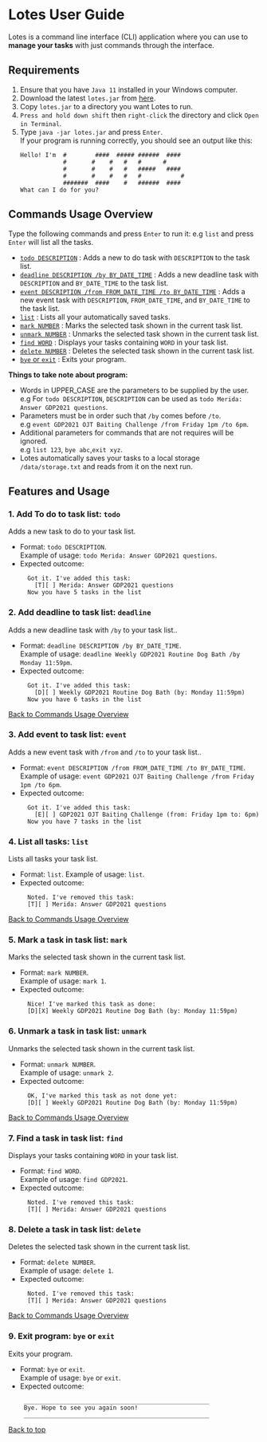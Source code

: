# Lotes User Guide

Lotes is a command line interface (CLI) application where you can use to **manage your tasks** with just commands through the interface.

## Requirements
1. Ensure that you have `Java 11` installed in your Windows computer.
2. Download the latest `lotes.jar` from [here](https://github.com/e0958902/ip/releases).
3. Copy `lotes.jar` to a directory you want Lotes to run.
4. `Press and hold down shift` then `right-click` the directory and click `Open in Terminal`.
5. Type `java -jar lotes.jar` and press `Enter`.<br>
   If your program is running correctly, you should see an output like this:
   ```
   Hello! I'm  #        ####  ##### ######  ####
               #       #    #   #   #      #
               #       #    #   #   #####   ####
               #       #    #   #   #           #
               #######  ####    #   ######  ####
   What can I do for you?
   ```

## Commands Usage Overview
Type the following commands and press `Enter` to run it:
e.g `list` and press `Enter` will list all the tasks.<br>

* [`todo DESCRIPTION`](#1-add-to-do-to-task-list-todo) : Adds a new to do task with `DESCRIPTION` to the task list.
* [`deadline DESCRIPTION /by BY_DATE_TIME`](#2-add-deadline-to-task-list-deadline) : Adds a new deadline task with `DESCRIPTION` and `BY_DATE_TIME` to the task list.
* [`event DESCRIPTION /from FROM_DATE_TIME /to BY_DATE_TIME`](#3-add-event-to-task-list-event) : Adds a new event task with `DESCRIPTION`, `FROM_DATE_TIME`, and `BY_DATE_TIME` to the task list.
* [`list`](#4-list-all-tasks-list) : Lists all your automatically saved tasks.
* [`mark NUMBER`](#5-mark-a-task-in-task-list-mark) :  Marks the selected task shown in the current task list.
* [`unmark NUMBER`](#6-unmark-a-task-in-task-list-unmark) : Unmarks the selected task shown in the current task list.
* [`find WORD`](#7-find-a-task-in-task-list-find) : Displays your tasks containing `WORD` in your task list.
* [`delete NUMBER`](#8-delete-a-task-in-task-list-delete) : Deletes the selected task shown in the current task list.
* [`bye` or `exit`](#9-exit-program-bye-or-exit) : Exits your program.

**Things to take note about program:**
* Words in UPPER_CASE are the parameters to be supplied by the user.<br>
  e.g For `todo DESCRIPTION`, `DESCRIPTION` can be used as `todo Merida: Answer GDP2021 questions`.
* Parameters must be in order such that `/by` comes before `/to`.<br>
  e.g `event GDP2021 OJT Baiting Challenge /from Friday 1pm /to 6pm`.
* Additional parameters for commands that are not requires will be ignored.<br>
  e.g `list 123`, `bye abc`,`exit xyz`.
* Lotes automatically saves your tasks to a local storage `/data/storage.txt` and reads from it on the next run.

## Features and Usage

### 1. Add To do to task list: `todo`
Adds a new task to do to your task list.<br>
* Format: `todo DESCRIPTION`.<br>
  Example of usage: `todo Merida: Answer GDP2021 questions`.<br>
* Expected outcome:
   ```
     Got it. I've added this task: 
       [T][ ] Merida: Answer GDP2021 questions
     Now you have 5 tasks in the list
   ```

### 2. Add deadline to task list: `deadline`
Adds a new deadline task with `/by` to your task list..<br>
* Format: `deadline DESCRIPTION /by BY_DATE_TIME`.<br>
  Example of usage: `deadline Weekly GDP2021 Routine Dog Bath /by Monday 11:59pm`.<br>
* Expected outcome:
   ```
     Got it. I've added this task: 
       [D][ ] Weekly GDP2021 Routine Dog Bath (by: Monday 11:59pm)
     Now you have 6 tasks in the list
   ```

[Back to Commands Usage Overview](#commands-usage-overview)

### 3. Add event to task list: `event`
Adds a new event task with `/from` and `/to` to your task list..<br>
* Format: `event DESCRIPTION /from FROM_DATE_TIME /to BY_DATE_TIME`.<br>
  Example of usage: `event GDP2021 OJT Baiting Challenge /from Friday 1pm /to 6pm`.<br>
* Expected outcome:
   ```
     Got it. I've added this task: 
       [E][ ] GDP2021 OJT Baiting Challenge (from: Friday 1pm to: 6pm)
     Now you have 7 tasks in the list
   ```

### 4. List all tasks: `list`
Lists all tasks your task list.
* Format: `list`.
  Example of usage: `list`.
* Expected outcome:
   ```
     Noted. I've removed this task:
     [T][ ] Merida: Answer GDP2021 questions
   ```

[Back to Commands Usage Overview](#commands-usage-overview)<br>

### 5. Mark a task in task list: `mark`
Marks the selected task shown in the current task list.<br>
* Format: `mark NUMBER`.<br>
  Example of usage: `mark 1`.<br>
* Expected outcome:
   ```
     Nice! I've marked this task as done:
     [D][X] Weekly GDP2021 Routine Dog Bath (by: Monday 11:59pm)
   ```

### 6. Unmark a task in task list: `unmark`
Unmarks the selected task shown in the current task list.<br>
* Format: `unmark NUMBER`.<br>
  Example of usage: `unmark 2`.<br>
* Expected outcome:
   ```
     OK, I've marked this task as not done yet:
     [D][ ] Weekly GDP2021 Routine Dog Bath (by: Monday 11:59pm)
   ```

[Back to Commands Usage Overview](#commands-usage-overview)

### 7. Find a task in task list: `find`
Displays your tasks containing `WORD` in your task list.<br>
* Format: `find WORD`.<br>
  Example of usage: `find GDP2021`.<br>
* Expected outcome:
   ```
     Noted. I've removed this task:
     [T][ ] Merida: Answer GDP2021 questions
   ```

### 8. Delete a task in task list: `delete`
Deletes the selected task shown in the current task list.<br>
* Format: `delete NUMBER`.<br>
  Example of usage: `delete 1`.<br>
* Expected outcome:
   ```
     Noted. I've removed this task:
     [T][ ] Merida: Answer GDP2021 questions
   ```

[Back to Commands Usage Overview](#commands-usage-overview)

### 9. Exit program: `bye` or `exit`
Exits your program.<br>
* Format: `bye` or `exit`.<br>
  Example of usage: `bye` or `exit`.<br>
* Expected outcome:
   ```
    ____________________________________________________
    Bye. Hope to see you again soon!
    ____________________________________________________
   ```

[Back to top](#lotes-user-guide)